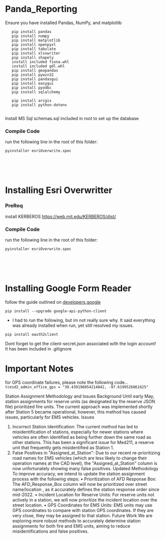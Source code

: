 # Panda_Reporting

Ensure you have installed Pandas, NumPy, and matplotlib

```
   pip install pandas
   pip install numpy
   pip install matplotlib
   pip install openpyxl
   pip install tabulate
   pip install xlsxwriter
   pip install shapely
   install included fiona.whl
   install included gdl.whl
   pip install geopandas
   pip install pywin32
   pip install pandasgui
   pip install easygui
   pip install pyodbc
   pip install sqlalchemy

   pip install arcgis
   pip install python-dotenv


```

Install MS Sql
schemas.sql included in root to set up the database

### Compile Code

run the following line in the root of this folder:

```
pyinstaller esriOverwrite.spec
```

<br>
<br>
<br>

# Installing Esri Overwritter

### PreReq

install KERBEROS
https://web.mit.edu/KERBEROS/dist/

### Compile Code

run the following line in the root of this folder:

```
pyinstaller esriOverwrite.spec
```

<br>
<br>
<br>

# Installing Google Form Reader

follow the guide outlined on [developers.google](https://developers.google.com/forms/api/quickstart/python)

```
pip install --upgrade google-api-python-client
```

- I had to run the following, but im not really sure why. It said everything was already installed when run, yet still resolved my issues.

```
pip install oauth2client
```

Dont forget to get the client-secret.json associated with the login account!  
It has been included in .gitignore

# Important Notes

for GPS coordinate failures, please note the following code...
`tcesd2_admin_office_gps = "30.439196854214842, -97.6199526861625"`


Station Assignment Methodology and Issues
Background
Until early May, station assignments for reserve units (as designated by the reserve JSON file) prioritized fire units.
The current approach was implemented shortly after Station 5 became operational, however, this method has caused issues, particularly for EMS vehicles.
Issues
1.	Incorrect Station Identification: The current method has led to misidentification of stations, especially for newer stations where vehicles are
often identified as being further down the same road as other stations. This has been a significant issue for Med211, a reserve unit that frequently gets misidentified as Station 1.
2.	False Positives in "Assigned_at_Station": Due to our recent re-prioritizing road names for EMS vehicles (which are less likely to change their operation names at the CAD level),
the "Assigned_at_Station" column is now unfortunately showing many false positives.
Updated Methodology
To improve accuracy, we intend to update the station assignment process with the following steps:
•	Prioritization of AFD Response Box: The AFD_Response_Box column will now be prioritized over street name/location , as it accurately defines the station response order since mid-2022.
•	Incident Location for Reserve Units: For reserve units not actively in a station, we will now prioritize the incident location over the street location.
•	GPS Coordinates for EMS Units: EMS units may use GPS coordinates to compare with station GPS coordinates. If they are very close, they may be assigned to that station.
Future Work
We are exploring more robust methods to accurately determine station assignments for both fire and EMS units, aiming to reduce misidentifications and false positives.

